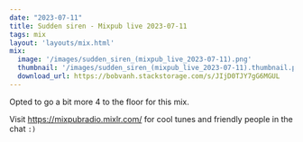 ```yaml
---
date: "2023-07-11"
title: Sudden siren - Mixpub live 2023-07-11
tags: mix
layout: 'layouts/mix.html'
mix:
  image: '/images/sudden_siren_(mixpub_live_2023-07-11).png'
  thumbnail: '/images/sudden_siren_(mixpub_live_2023-07-11).thumbnail.png'
  download_url: https://bobvanh.stackstorage.com/s/JIjD0TJY7gG6MGUL
---
```


Opted to go a bit more 4 to the floor for this mix.

Visit https://mixpubradio.mixlr.com/ for cool tunes and friendly people in the chat `:)`
